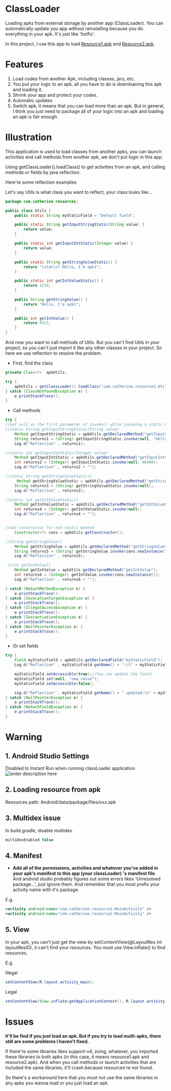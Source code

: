 ClassLoader
===================

Loading apks from external storage by another app (ClassLoader). You can automatically update you app without reinstalling because you do everything in your apk. It's just like 'hotfix'.

In this project, I use this app to load  [Resource1.apk] and  [Resource2.apk].
# Features

 1. Load codes from another Apk, including classes, jars, etc.
 2. You put your logic to an apk, all you have to do is downloaning this apk and loading it.
 3. Shrink your app and protect your codes.
 4. Automatic updates
 5. Switch apk, it means that you can load more than an apk. But in general, I think you just need to package all of your logic into an apk and loading an apk is fair enough.



# Illustration

This application is used to load classes from another apks, you can launch activities and call methods from another apk, we don't put logic in this app.

Using getClassLoader().loadClass() to get activities from an apk, and calling methods or fields by java reflection.

Here're some reflection examples:

Let's say Utils is what class you want to reflect, your class looks like...
``` java
package com.catherine.resource1;

public class Utils {
    public static String myStaticField = "Default field";

    public static String getInputStringStatic(String value) {
        return value;
    }

    public static int getInputIntStatic(Integer value) {
        return value;
    }

    public static String getStringValueStatic() {
        return "(static) Hello, I'm apk1";
    }

    public static int getIntValueStatic() {
        return 1234;
    }

    public String getStringValue() {
        return "Hello, I'm apk1";
    }

    public int getIntValue() {
        return 4321;
    }
}
```

And now you want to call methods of Utils. But you can't find Utils in your project, so you can't just import it like any other classes in your project.
So here we use reflection to resolve the problem.

 - First, find the class

``` java
private Class<?>  apkUtils;

try {
	apkUtils = getClassLoader().loadClass("com.catherine.resource1.Utils");
} catch (ClassNotFoundException e) {
	e.printStackTrace();
}
```

 - Call methods
``` java
try {
//set null as the first parameter of invoke() while invoking a static method.
//static String getInputStringStatic(String value)
	Method getInputStringStatic = apkUtils.getDeclaredMethod("getInputStringStatic", String.class);
	String returns1 = (String) getInputStringStatic.invoke(null, "Hello, I'm your classLoader");
	Log.d("Reflection" , returns1);

//static int getInputIntStatic(Integer value)
	Method getInputIntStatic = apkUtils.getDeclaredMethod("getInputIntStatic", Integer.class);
	int returns2 = (Integer) getInputIntStatic.invoke(null, 86400);
	Log.d("Reflection" , returns2 + "");

//static String getStringValueStatic()
	 Method getStringValueStatic = apkUtils.getDeclaredMethod("getStringValueStatic");
	String returns3 = (String) getStringValueStatic.invoke(null);
	Log.d("Reflection" , returns3);

//static int getIntValueStatic()
	Method getIntValueStatic = apkUtils.getDeclaredMethod("getIntValueStatic");
	int returns4 = (Integer) getIntValueStatic.invoke(null);
	Log.d("Reflection" , returns4 + "");


//Get constructor for not-static method
	Constructor<?> cons = apkUtils.getConstructor();

//String getStringValue()
	Method getStringValue = apkUtils.getDeclaredMethod("getStringValue");
	String returns5 = (String) getStringValue.invoke(cons.newInstance());
	Log.d("Reflection" , returns5);

 //int getIntValue()
	Method getIntValue = apkUtils.getDeclaredMethod("getIntValue");
	int returns6 = (Integer) getIntValue.invoke(cons.newInstance());
	Log.d("Reflection" , returns6 + "");

} catch (NoSuchMethodException e) {
	e.printStackTrace();
} catch (InvocationTargetException e) {
	e.printStackTrace();
} catch (IllegalAccessException e) {
	e.printStackTrace();
} catch (InstantiationException e) {
	e.printStackTrace();
} catch (NullPointerException e) {
	e.printStackTrace();
}
```

 - Or set fields

``` java
try {
	Field myStaticField = apkUtils.getDeclaredField("myStaticField");
	Log.d("Reflection" , myStaticField.getName() + ":\t" + myStaticField.get(null));

	myStaticField.setAccessible(true);//You can update the field.
	myStaticField.set(null, "new value");
	myStaticField.setAccessible(false);

	Log.d("Reflection" , myStaticField.getName() + " updated:\t" + myStaticField.get(null));
} catch (NullPointerException e) {
	e.printStackTrace();
} catch (NoSuchFieldException e) {
	e.printStackTrace();
}
```


# Warning

 ## 1. Android Studio Settings
 
 Disabled to Instant Run when running classLoader application
 ![enter description here][1]
 
 ## 2. Loading resource from apk
 
 Resources path: Android/data/package/files/xxx.apk
 
 ## 3. Multidex issue
 
 In build.gradle, disable multidex.
 
``` gradle
multiDexEnabled false
```

 ## 4. Manifest
 
  - **Add all of the permissions, activities and whatever you've added in your apk's manifest to this app (your classLoader) 's manifest file**. And android studio probably figures out some errors likes 'Unresolved package...', just ignore them. And remember that you most prefix your activity name with it's package.

E.g.
```xml
<activity android:name="com.catherine.resource1.MainActivity" />
<activity android:name="com.catherine.resource2.MainActivity" />
```

 ## 5. View
 
 In your apk, you can't just get the view by setContentView(@LayoutRes int layoutResID), it can't find your resources. You most use View.inflate() to find resources.
 
E.g.

Illegal
``` java
setContentView(R.layout.activity_main);
```

Legal
``` java
setContentView(View.inflate(getApplicationContext(), R.layout.activity_main, null));
```

# Issues

**It'll be find if you just load an apk.
But if you try to load multi-apks, there still are some problems I haven't fixed.**

If there're some libraries likes support-v4, zxing, whatever, you imported these libraries to both apks (in this case, it means resource1.apk and resource2.apk). And when you call methods or launch activities that are included the same libraries, it'll crash because resources're not found.

So there's a workaround here that you must not use the same libraries in any apks you wanna load or you just load an apk.

  [1]: https://raw.githubusercontent.com/Catherine22/ClassLoader/master/screen%20shot.png
  [Resource1.apk]:<https://github.com/Catherine22/Resource1>
  [Resource2.apk]:<https://github.com/Catherine22/Resource2>